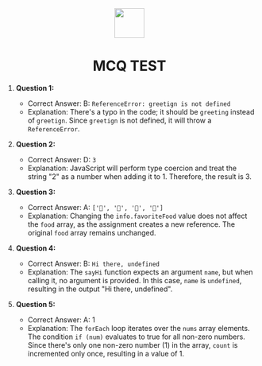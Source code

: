 <div align="center">
  <img height="60" src="https://edurev.gumlet.io/AllImages/original/ApplicationImages/CourseImages/944e5d47-8c55-4a89-91e5-22ab5f2798fc_CI.png">
  <h1>MCQ TEST</h1>
</div>

1. **Question 1:**
   - Correct Answer: B: `ReferenceError: greetign is not defined`
   - Explanation: There's a typo in the code; it should be `greeting` instead of `greetign`. Since `greetign` is not defined, it will throw a `ReferenceError`.

2. **Question 2:**
   - Correct Answer: D: `3`
   - Explanation: JavaScript will perform type coercion and treat the string "2" as a number when adding it to 1. Therefore, the result is 3.

3. **Question 3:**
   - Correct Answer: A: `['🍕', '🍫', '🥑', '🍔']`
   - Explanation: Changing the `info.favoriteFood` value does not affect the `food` array, as the assignment creates a new reference. The original `food` array remains unchanged.

4. **Question 4:**
   - Correct Answer: B: `Hi there, undefined`
   - Explanation: The `sayHi` function expects an argument `name`, but when calling it, no argument is provided. In this case, `name` is `undefined`, resulting in the output "Hi there, undefined".

5. **Question 5:**
   - Correct Answer: A: 1
   - Explanation: The `forEach` loop iterates over the `nums` array elements. The condition `if (num)` evaluates to true for all non-zero numbers. Since there's only one non-zero number (1) in the array, `count` is incremented only once, resulting in a value of 1.
